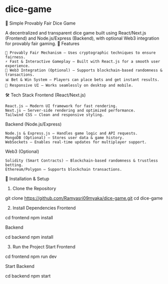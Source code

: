 # dice-game
🎲 Simple Provably Fair Dice Game

A decentralized and transparent dice game built using React/Next.js (Frontend) and Node.js/Express (Backend), with optional Web3 integration for provably fair gaming.
🌟 Features

    🎲 Provably Fair Mechanism – Uses cryptographic techniques to ensure fairness.
    ⚡ Fast & Interactive Gameplay – Built with React.js for a smooth user experience.
    🔗 Web3 Integration (Optional) – Supports blockchain-based randomness & transactions.
    📊 Bet & Win System – Players can place bets and get instant results.
    📱 Responsive UI – Works seamlessly on desktop and mobile.

🛠️ Tech Stack
Frontend (React/Next.js)

    React.js – Modern UI framework for fast rendering.
    Next.js – Server-side rendering and optimized performance.
    Tailwind CSS – Clean and responsive styling.

Backend (Node.js/Express)

    Node.js & Express.js – Handles game logic and API requests.
    MongoDB (Optional) – Stores user data & game history.
    WebSockets – Enables real-time updates for multiplayer support.

Web3 (Optional)

    Solidity (Smart Contracts) – Blockchain-based randomness & trustless betting.
    Ethereum/Polygon – Supports blockchain transactions.

🚀 Installation & Setup
1. Clone the Repository

git clone https://github.com/Ramyasri09myaka/dice-game.git
cd dice-game

2. Install Dependencies
Frontend

cd frontend
npm install

Backend

cd backend
npm install

3. Run the Project
Start Frontend

cd frontend
npm run dev

Start Backend

cd backend
npm start

